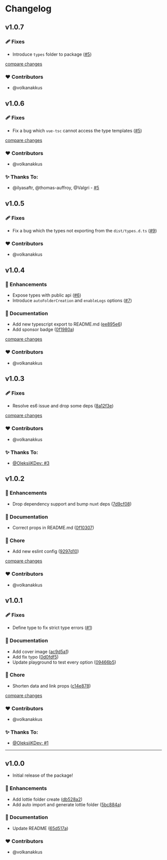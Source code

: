 # Changelog

## v1.0.7

### 🩹 Fixes

- Introduce `types` folder to package ([#5](https://github.com/volkanakkus/nuxt-lottie/issues/5))
  
[compare changes](https://github.com/volkanakkus/nuxt-lottie/compare/v1.0.6...v1.0.7)

### ❤️ Contributors

- @volkanakkus

## v1.0.6

### 🩹 Fixes

- Fix a bug which `vue-tsc` cannot access the type templates  ([#5](https://github.com/volkanakkus/nuxt-lottie/issues/5))
  
[compare changes](https://github.com/volkanakkus/nuxt-lottie/compare/v1.0.5...v1.0.6)


### ❤️ Contributors

- @volkanakkus

### ✨ Thanks To:

- @ilyasaftr, @thomas-auffroy, @Valgri -  [#5](https://github.com/volkanakkus/nuxt-lottie/issues/5) 

## v1.0.5

### 🩹 Fixes

- Fix a bug which the types not exporting from the `dist/types.d.ts` ([#9](https://github.com/volkanakkus/nuxt-lottie/pull/9))

### ❤️ Contributors

- @volkanakkus

## v1.0.4

### 🚀 Enhancements

- Expose types with public api ([#6](https://github.com/volkanakkus/nuxt-lottie/pull/6))
- Introduce `autoFolderCreation` and `enableLogs` options ([#7](https://github.com/volkanakkus/nuxt-lottie/pull/7))

### 📖 Documentation

- Add new typescript export to README.md ([ee895e6](https://github.com/volkanakkus/nuxt-lottie/commit/ee895e6))
- Add sponsor badge ([0f1980a](https://github.com/volkanakkus/nuxt-lottie/commit/0f1980a))

[compare changes](https://github.com/volkanakkus/nuxt-lottie/compare/v1.0.3...v1.0.4)

### ❤️ Contributors

- @volkanakkus

## v1.0.3

### 🩹 Fixes

- Resolve es6 issue and drop some deps ([8a12f3e](https://github.com/volkanakkus/nuxt-lottie/commit/8a12f3e))

[compare changes](https://github.com/volkanakkus/nuxt-lottie/compare/v1.0.1...v1.0.3)

### ❤️ Contributors

- @volkanakkus
  
### ✨ Thanks To:

- [@OleksiiKDev: #3](https://github.com/volkanakkus/nuxt-lottie/issues/3) 

## v1.0.2

### 🚀 Enhancements

- Drop dependency support and bump nuxt deps ([7d9cf08](https://github.com/volkanakkus/nuxt-lottie/commit/7d9cf08))

### 📖 Documentation

- Correct props in README.md ([0f10307](https://github.com/volkanakkus/nuxt-lottie/commit/0f10307))

### 🏡 Chore

- Add new eslint config ([9297d10](https://github.com/volkanakkus/nuxt-lottie/commit/9297d10))

[compare changes](https://github.com/volkanakkus/nuxt-lottie/compare/v1.0.1...v1.1.0)

### ❤️ Contributors

- @volkanakkus

## v1.0.1

### 🩹 Fixes

- Define type to fix strict  type errors ([#1](https://github.com/volkanakkus/nuxt-lottie/issues/1))

### 📖 Documentation

- Add cover image ([ac9d5a1](https://github.com/volkanakkus/nuxt-lottie/commit/ac9d5a1))
- Add fix typo ([0d0fdf5](https://github.com/volkanakkus/nuxt-lottie/commit/0d0fdf5))
- Update playground to test every option ([09466b5](https://github.com/volkanakkus/nuxt-lottie/commit/09466b5))

### 🏡 Chore

- Shorten data and link props ([c14e878](https://github.com/volkanakkus/nuxt-lottie/commit/c14e878))
 
[compare changes](https://github.com/volkanakkus/nuxt-lottie/compare/v1.0.0...v1.0.1)

### ❤️ Contributors

- @volkanakkus
  
### ✨ Thanks To:

- [@OleksiiKDev: #1](https://github.com/volkanakkus/nuxt-lottie/issues/1) 

---

## v1.0.0

- Initial release of the package!

### 🚀 Enhancements
- Add lottie folder create ([db528a2](https://github.com/volkanakkus/nuxt-lottie/commit/db528a2))
- Add auto import and generate lottie folder ([5bc884a](https://github.com/volkanakkus/nuxt-lottie/commit/5bc884a))

### 📖 Documentation

- Update README ([65d517a](https://github.com/volkanakkus/nuxt-lottie/commit/65d517a))

### ❤️ Contributors

- @volkanakkus

